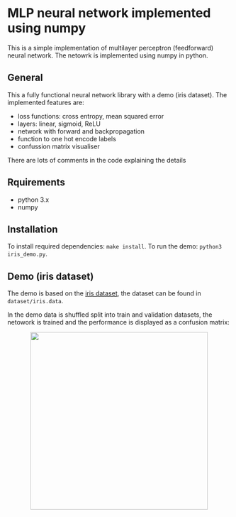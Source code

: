 # MLP neural network implemented using numpy

This is a simple implementation of multilayer perceptron (feedforward) neural network. The netowrk is implemented using numpy in python.

## General 

This a fully functional neural network library with a demo (iris dataset). The implemented features are:
- loss functions: cross entropy, mean squared error
- layers: linear, sigmoid, ReLU
- network with forward and backpropagation
- function to one hot encode labels
- confussion matrix visualiser

There are lots of comments in the code explaining the details

## Rquirements

- python 3.x
- numpy

## Installation 

To install required dependencies: `make install`. To run the demo: `python3 iris_demo.py`.

## Demo (iris dataset)

The demo is based on the [iris dataset](https://en.wikipedia.org/wiki/Iris_flower_data_set), the dataset can be found in `dataset/iris.data`.

In the demo data is shuffled split into train and validation datasets, the netowork is trained and the performance is displayed as a confusion matrix:

<p align="center"><img src="https://i.ibb.co/kGJL9vf/Screenshot-2019-05-04-at-18-52-18.png" width="400"></p>
